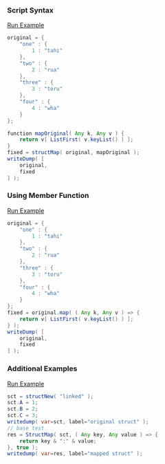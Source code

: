 ### Script Syntax



<a href="https://try.boxlang.io/?code=eJxNj80KwjAQhM%2FZp1h6aqEI%2FpwsHgTxpPgA0kOoqQ21iWw3rSJ9d5Nii6dh%2BWZmdy3puzbygTv8IIjIGhXhFj8gxNJrxLLSEYgh9Yx7O7FVYOTkjCpSc3A9Bi25iZbW0QQ3AfbVmIQhAyidKVhbg418Xn7XxLg3b6zTUTpMQpIUOzLYXfGkWz5qajnGblGrd5jjxLvyDAYo9Uvd%2FDstkyv4LJ8x2l9t%2Br8Dkwx60qwOrvGeK4jZBmIsgTx4voO7Uho%3D" target="_blank">Run Example</a>

```java
original = { 
	"one" : {
		1 : "tahi"
	},
	"two" : {
		2 : "rua"
	},
	"three" : {
		3 : "toru"
	},
	"four" : {
		4 : "wha"
	}
};

function mapOriginal( Any k, Any v ) {
	return v[ ListFirst( v.keyList() ) ];
}
fixed = structMap( original, mapOriginal );
writeDump( [
	original,
	fixed
] );

```


### Using Member Function

 

<a href="https://try.boxlang.io/?code=eJw9jssKgzAQRdeZrxiyilCEPlYVC4XSVf9AXAiNNVhNGROtiP%2FeJDSuLsO5j9GkXqqv3pjjgsC47iXHMy7A2N4pN1WjOLB155iZdGQHz8hWG2pIbsFjCGqykdbaUoQnD6cmJGHNoFZf%2BXTr%2Bv9I2lUfgQKv%2FYztLsiICeYXnyZpLPU4FvhQg7krGozAMW3l7G%2BROGOZwYpJBhMpI2%2B2c2UFsNjuvgmDUHrPD8gKQ5I%3D" target="_blank">Run Example</a>

```java
original = { 
	"one" : {
		1 : "tahi"
	},
	"two" : {
		2 : "rua"
	},
	"three" : {
		3 : "toru"
	},
	"four" : {
		4 : "wha"
	}
};
fixed = original.map( ( Any k, Any v ) => {
	return v[ ListFirst( v.keyList() ) ];
} );
writeDump( [
	original,
	fixed
] );

```


### Additional Examples

<a href="https://try.boxlang.io/?code=eJxdjssKwjAQRdfmK4YspIViUXeWCNW1bvyCtB0kNI0lj5Yi%2FrvTVETcDAfuzJnrag8CnLeh9lccE%2BBamRYbDmnBXO03JcXbBU%2BEuwXPhPuCjVZ5bELXJzBIKyjJQMsKteAPq%2B7KSP1xR1%2BeQyUdgkfnmUVHkltML5IM8TqB0kzQ4pRFGKQOCCmIIzzZyqIP1swprIEfOM24ULBXBiTC%2BclfJ3rz7dTJvsfmt9EbWntPYw%3D%3D" target="_blank">Run Example</a>

```java
sct = structNew( "linked" );
sct.A = 1;
sct.B = 2;
sct.C = 3;
writedump( var=sct, label="original struct" );
// base test
res = StructMap( sct, ( Any key, Any value ) => {
	return key & ":" & value;
}, true );
writedump( var=res, label="mapped struct" );

```


